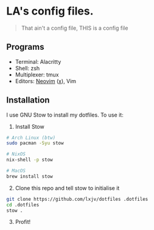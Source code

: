 # LA's config files.

> That ain't a config file, THIS is a config file

## Programs
- Terminal: Alacritty
- Shell: zsh
- Multiplexer: tmux
- Editors: [Neovim](https://github.com/lxjv/dotfiles/tree/main/.config/nvim) ([x](https://neovim.io)), Vim

## Installation

I use GNU Stow to install my dotfiles. To use it:

1. Install Stow
```sh
# Arch Linux (btw)
sudo pacman -Syu stow

# NixOS
nix-shell -p stow

# MacOS
brew install stow
```

2. Clone this repo and tell stow to initialise it
```sh
git clone https://github.com/lxjv/dotfiles .dotfiles
cd .dotfiles
stow .
```

3. Profit!
